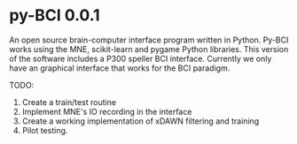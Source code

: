 # py-BCI 0.0.1

An open source brain-computer interface program written in
Python. Py-BCI works using the MNE, scikit-learn and pygame Python
libraries. This version of the software includes a P300 speller BCI
interface. Currently we only have an graphical interface that works
for the BCI paradigm.

TODO:

1. Create a train/test routine
2. Implement MNE's IO recording in the interface
3. Create a working implementation of xDAWN filtering and training
4. Pilot testing.
